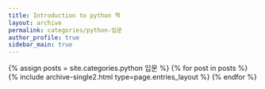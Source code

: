 ```yaml
---
title: Introduction to python 책
layout: archive
permalink: categories/python-입문
author_profile: true
sidebar_main: true
---
```



{% assign posts = site.categories.python 입문 %}
{% for post in posts %} {% include archive-single2.html type=page.entries_layout %} {% endfor %}